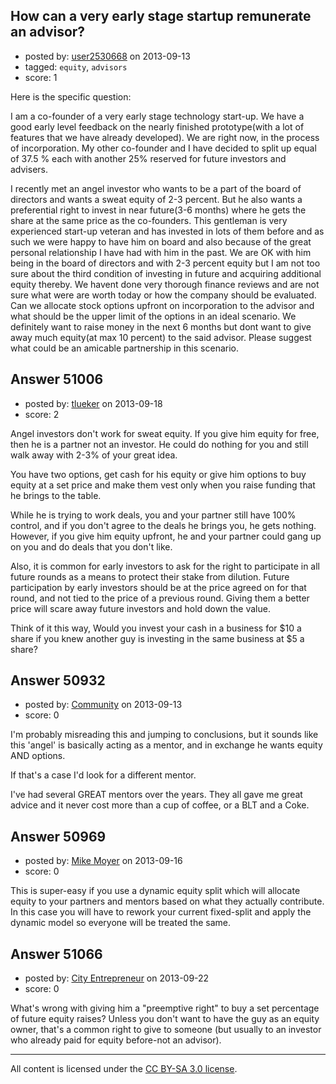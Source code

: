 ## How can a very early stage startup remunerate an advisor?

- posted by: [user2530668](https://stackexchange.com/users/-1/27853-user2530668) on 2013-09-13
- tagged: `equity`, `advisors`
- score: 1

Here is the specific question:

I am a co-founder of a very early stage technology start-up. We have a good early level feedback on the nearly finished prototype(with a lot of features that we have already developed). We are right now, in the process of incorporation. My other co-founder and I have decided to split up equal of 37.5 % each with another 25% reserved for future investors and advisers. 

I recently met an angel investor who wants to be a part of the board of directors and wants a sweat equity of 2-3 percent. But he also wants a preferential right to invest in near future(3-6 months) where he gets the share at the same price as the co-founders. This gentleman is very experienced start-up veteran and has invested in lots of them before and as such we were happy to have him on board and also because of the great personal relationship I have had with him in the past. We are OK with him being in the board of directors and with 2-3 percent equity but I am not too sure about the third condition of investing in future and acquiring additional equity thereby.
We havent done very thorough finance reviews and are not sure what were are worth today or how the company should be evaluated. 
Can we allocate stock options upfront on incorporation to the advisor and what should be the upper limit of the options in an ideal scenario. We definitely want to raise money in the next 6 months but dont want to give away much equity(at max 10 percent) to the said advisor.
Please suggest what could be an amicable partnership in this scenario. 



## Answer 51006

- posted by: [tlueker](https://stackexchange.com/users/-1/26339-tlueker) on 2013-09-18
- score: 2

<p>Angel investors don't work for sweat equity. If you give him equity for free, then he is a partner not an investor.  He could do nothing for you and still walk away with 2-3% of your great idea. </p>

<p>You have two options, get cash for his equity or give him options to buy equity at a set price and make them vest only when you raise funding that he brings to the table.  </p>

<p>While he is trying to work deals, you and your partner still have 100% control, and if you don't agree to the deals he brings you, he gets nothing.  However, if you give him equity upfront, he and your partner could gang up on you and do deals that you don't like.</p>

<p>Also, it is common for early investors to ask for the right to participate in all future rounds as a means to protect their stake from dilution.  Future participation by early investors should be at the price agreed on for that round, and not tied to the price of a previous round.  Giving them a better price will 
scare away future investors and hold down the value. </p>

<p>Think of it this way, Would you invest your cash in a business for $10 a share if you knew another guy is investing in the same business at $5 a share?</p>



## Answer 50932

- posted by: [Community](https://stackexchange.com/users/-1/-1-community) on 2013-09-13
- score: 0

I'm probably misreading this and jumping to conclusions, but it sounds like this 'angel' is basically acting as a mentor, and in exchange he wants equity AND options.  

If that's a case I'd look for a different mentor.  

I've had several GREAT mentors over the years.  They all gave me great advice and it never cost more than a cup of coffee, or a BLT and a Coke.


## Answer 50969

- posted by: [Mike Moyer](https://stackexchange.com/users/-1/17640-mike-moyer) on 2013-09-16
- score: 0

This is super-easy if you use a dynamic equity split which will allocate equity to your partners and mentors based on what they actually contribute. In this case you will have to rework your current fixed-split and apply the dynamic model so everyone will be treated the same. 




## Answer 51066

- posted by: [City Entrepreneur](https://stackexchange.com/users/-1/27990-city-entrepreneur) on 2013-09-22
- score: 0

<p>What's wrong with giving him a "preemptive right" to buy a set percentage of future equity raises?  Unless you don't want to have the guy as an equity owner, that's a common right to give to someone (but usually to an investor who already paid for equity before-not an advisor).</p>




---

All content is licensed under the [CC BY-SA 3.0 license](https://creativecommons.org/licenses/by-sa/3.0/).
